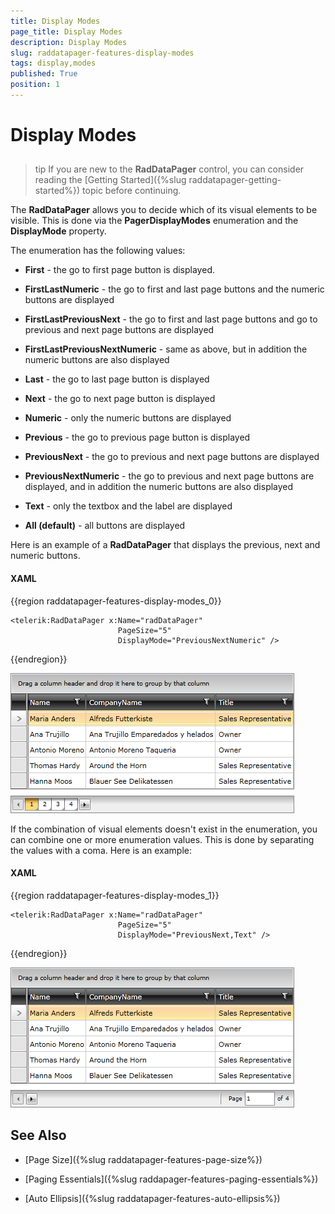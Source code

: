```yaml
---
title: Display Modes
page_title: Display Modes
description: Display Modes
slug: raddatapager-features-display-modes
tags: display,modes
published: True
position: 1
---
```


# Display Modes



## 

>tip If you are new to the __RadDataPager__ control, you can consider reading the [Getting Started]({%slug raddatapager-getting-started%}) topic before continuing.

The __RadDataPager__ allows you to decide which of its visual elements to be visible. This is done via the __PagerDisplayModes__ enumeration and the __DisplayMode__ property. 

The enumeration has the following values:

* __First__ - the go to first page button is displayed.


* __FirstLastNumeric__ - the go to first and last page buttons and the numeric buttons are displayed


* __FirstLastPreviousNext__ - the go to first and last page buttons and go to previous and next page buttons are displayed


* __FirstLastPreviousNextNumeric__ - same as above, but in addition the numeric buttons are also displayed


* __Last__ - the go to last page button is displayed


* __Next__ - the go to next page button is displayed


* __Numeric__ - only the numeric buttons are displayed


* __Previous__ - the go to previous page button is displayed


* __PreviousNext__ - the go to previous and next page buttons are displayed


* __PreviousNextNumeric__ - the go to previous and next page buttons are displayed, and in addition the numeric buttons are also displayed


* __Text__ - only the textbox and the label are displayed


* __All (default)__ - all buttons are displayed

Here is an example of a __RadDataPager__ that displays the previous, next and numeric buttons.

#### __XAML__

{{region raddatapager-features-display-modes_0}}

	<telerik:RadDataPager x:Name="radDataPager"
	                        PageSize="5"
	                        DisplayMode="PreviousNextNumeric" />
{{endregion}}

![](images/RadDataPager_Features_DisplayModes_01.png)

If the combination of visual elements doesn't exist in the enumeration, you can combine one or more enumeration values. This is done by separating the values with a coma. Here is an example:

#### __XAML__

{{region raddatapager-features-display-modes_1}}

	<telerik:RadDataPager x:Name="radDataPager"
	                        PageSize="5"
	                        DisplayMode="PreviousNext,Text" />
{{endregion}}

![](images/RadDataPager_Features_DisplayModes_02.png)

## See Also

 * [Page Size]({%slug raddatapager-features-page-size%})

 * [Paging Essentials]({%slug raddapager-features-paging-essentials%})

 * [Auto Ellipsis]({%slug raddatapager-features-auto-ellipsis%})
